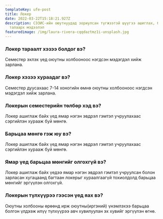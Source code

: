 ```yaml
---
templateKey: ufe-post
title: Локер
date: 2022-03-22T15:18:21.927Z
description: СЭЗИС-ийн оюутнуудад зориулсан түгжээтэй шүүгээ ашиглах, бүртгүүлэх
  талаарх мэдээлэл
featuredimage: /img/laura-rivera-cqqdaztmz1i-unsplash.jpg
---
```

### Локер тараалт хэзээ болдог вэ?

Семестер эхлэх үед оюутны холбооноос нэгдсэн мэдэгдэл хийж зарлана.

### Локер хэзээ хураадаг вэ?

Семестер дуусахаас 7-14 хоногийн өмнө оюутны холбооноос нэгдсэн мэдэгдэл хийж зарлана.

### Локерын семестерийн төлбөр хэд вэ?

Локер ашиглаж байх үед ямар нэгэн эвдрэл гэмтэл учруулахаас сэргийлэн хурааж буй мөнгө.

### Барьцаа мөнгө гэж юу вэ?

Локер ашиглаж байх үед ямар нэгэн эвдрэл гэмтэл учруулахаас сэргийлэн хурааж буй мөнгө.

### Ямар үед барьцаа мөнгийг олгохгүй вэ?

Локер ашиглаж байх үедээ ямар нэгэн эвдрэл гэмтэл учруулсан болон зарласан хугацаанд багтаан локерыг хураалгаагүй тохиолдолд барьцаа мөнгийг эргүүлэн олгохгүй.

### Локерын түлхүүрээ гээсэн үед яах вэ?

Оюутны холбооны өрөөнд ирж оюутны(иргэний) үнэмлэхээ барьцаа болгон үлдээж илүү түлхүүрээ авч хувилуулан эх хувийг эргүүлэн өгнө.